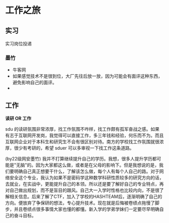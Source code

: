 # 工作之旅

## 实习

实习岗位投递
### 墨竹
* 牛客网
* 如果感觉技术不是很到位，大厂先往后放一放，因为可能会有面评这种东西，避免影响自己的面评。
* 

## 工作

**读研 OR 工作**

sdu 的读研氛围非常浓厚，找工作氛围不咋样，找工作颇有孤军奋战之感。如果有志于互联网开发岗，我觉得可以直接工作，多三年钱和经验，何乐而不为。而且互联网企业对于本科生和研究生不会有很区别对待。南方的学校找工作氛围就很浓厚，很少有考研的，希望 sduer 可以多审视一下找工作这条道路。

(by22级网安墨竹)
我并不打算继续提升自己的学历。我想，很多人提升学历都可能是"无脑"的。因为大家都这么做，或者是在父母的影响下。但是我想说的是，我们要明确自己真正想要干什么，了解该怎么做，每个人有每个人自己的路。对于网络安全这个专业，我认为如果不是密码学这种数学科研性质较多的研究方向的话，去就业，在实战中，更能提升自己的本领。所以还是要了解好自己的专业特点，再对自己做出规划，而不是盲目的跟风。自己大一入学时性格也比较内向，不是很了解相关信息。后来了解了CTF，加入了学校的HASHTEAM后，逐渐明确了自己的方向。便放弃了争保研的想法，专心提升技术。现在就是后悔被卷绩点拖慢了脚步，并且卷绩点很多事情大家也懂的都懂。新入学的学弟学妹们一定要尽早明确自己的奋斗目标。
